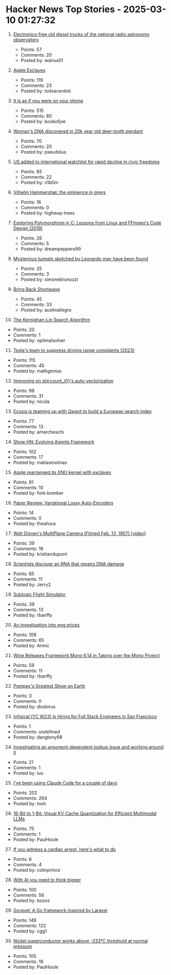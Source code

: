 # Hacker News Top Stories - 2025-03-10 01:27:32

1. [Electronics-free old diesel trucks of the national radio astronomy observatory](https://raoulpop.com/2012/04/15/chasing-rfi-waves-part-seven/)
   - Points: 57
   - Comments: 20
   - Posted by: walrus01

2. [Apple Exclaves](https://randomaugustine.medium.com/on-apple-exclaves-d683a2c37194)
   - Points: 119
   - Comments: 23
   - Posted by: todsacerdoti

3. [It is as if you were on your phone](https://pippinbarr.com/it-is-as-if-you-were-on-your-phone/info/)
   - Points: 515
   - Comments: 80
   - Posted by: bookofjoe

4. [Woman's DNA discovered in 20k year old deer-tooth pendant](https://www.cbc.ca/radio/quirks/pendant-ancient-dna-1.6832580)
   - Points: 70
   - Comments: 20
   - Posted by: pseudolus

5. [US added to international watchlist for rapid decline in civic freedoms](https://www.theguardian.com/us-news/2025/mar/09/watchlist-decline-civic-freedoms-civicus)
   - Points: 85
   - Comments: 22
   - Posted by: n1b0m

6. [Vilhelm Hammershøi: the eminence in greys](https://www.richardmorris.org/blog-1-1/vilhelm-hammershi-the-eminence-in-greys)
   - Points: 16
   - Comments: 0
   - Posted by: highway-trees

7. [Exploring Polymorphism in C: Lessons from Linux and FFmpeg's Code Design (2019)](https://leandromoreira.com/2019/08/02/linux-ffmpeg-source-internals-a-good-software-design/)
   - Points: 26
   - Comments: 5
   - Posted by: dreampeppers99

8. [Mysterious tunnels sketched by Leonardo may have been found](https://www.cnn.com/2025/03/01/science/leonardo-da-vinci-sforza-castle-tunnels/index.html)
   - Points: 25
   - Comments: 3
   - Posted by: simonebrunozzi

9. [Bring Back Shortwave](https://www.spectator.co.uk/article/bring-back-shortwave/)
   - Points: 45
   - Comments: 33
   - Posted by: austinallegro

10. [The Kernighan-Lin Search Algorithm](https://arxiv.org/abs/2502.00316)
   - Points: 20
   - Comments: 1
   - Posted by: optimalsolver

11. [Tesla's team to suppress driving range complaints (2023)](https://www.reuters.com/investigates/special-report/tesla-batteries-range/)
   - Points: 115
   - Comments: 45
   - Posted by: mathgenius

12. [Improving on std:count_if()'s auto-vectorization](https://nicula.xyz/2025/03/08/improving-stdcountif-vectorization.html)
   - Points: 98
   - Comments: 31
   - Posted by: nicula

13. [Ecosia is teaming up with Qwant to build a European search index](https://blog.ecosia.org/eusp/)
   - Points: 77
   - Comments: 13
   - Posted by: amarcheschi

14. [Show HN: Evolving Agents Framework](https://github.com/matiasmolinas/evolving-agents)
   - Points: 102
   - Comments: 17
   - Posted by: matiasmolinas

15. [Apple rearranged its XNU kernel with exclaves](https://www.theregister.com/2025/03/08/kernel_sanders_apple_rearranges_xnu/)
   - Points: 81
   - Comments: 10
   - Posted by: fork-bomber

16. [Paper Review: Variational Lossy Auto-Encoders](https://theahura.substack.com/p/ilyas-30-papers-to-carmack-vlaes)
   - Points: 14
   - Comments: 0
   - Posted by: theahura

17. [Walt Disney's MultiPlane Camera (Filmed Feb. 13, 1957) [video]](https://www.youtube.com/watch?v=3YIR39KeJMk)
   - Points: 39
   - Comments: 16
   - Posted by: kristiandupont

18. [Scientists discover an RNA that repairs DNA damage](https://scitechdaily.com/scientists-just-discovered-an-rna-that-repairs-dna-damage-and-its-a-game-changer/)
   - Points: 85
   - Comments: 11
   - Posted by: Jerry2

19. [Sublogic Flight Simulator](https://www.goto10retro.com/p/sublogic-flight-simulator)
   - Points: 39
   - Comments: 13
   - Posted by: rbanffy

20. [An investigation into egg prices](https://www.thebignewsletter.com/p/hatching-a-conspiracy-a-big-investigation)
   - Points: 109
   - Comments: 65
   - Posted by: Armic

21. [Wine Releases Framework Mono 6.14 in Taking over the Mono Project](https://www.phoronix.com/news/Wine-Framework-Mono-6.14)
   - Points: 59
   - Comments: 11
   - Posted by: rbanffy

22. [Pompey's Greatest Show on Earth](https://www.historytoday.com/archive/history-matters/pompeys-greatest-show-earth)
   - Points: 3
   - Comments: 0
   - Posted by: diodorus

23. [Infisical (YC W23) Is Hiring for Full Stack Engineers in San Francisco](https://www.ycombinator.com/companies/infisical/jobs/QqCs5fv-full-stack-engineer-sf)
   - Points: 1
   - Comments: undefined
   - Posted by: dangtony98

24. [Investigating an argument-dependent lookup issue and working around it](https://devblogs.microsoft.com/oldnewthing/20250214-00/?p=110868)
   - Points: 21
   - Comments: 1
   - Posted by: luu

25. [I've been using Claude Code for a couple of days](https://twitter.com/Steve_Yegge/status/1898674257808515242)
   - Points: 202
   - Comments: 264
   - Posted by: tosh

26. [16-Bit to 1-Bit: Visual KV Cache Quantization for Efficient Multimodal LLMs](https://arxiv.org/abs/2502.14882)
   - Points: 75
   - Comments: 1
   - Posted by: PaulHoule

27. [If you witness a cardiac arrest, here's what to do](https://www.cbc.ca/lite/story/1.7136483)
   - Points: 6
   - Comments: 4
   - Posted by: colinprince

28. [With AI you need to think bigger](https://rodyne.com/?p=1828)
   - Points: 100
   - Comments: 56
   - Posted by: boznz

29. [Goravel: A Go framework inspired by Laravel](https://www.goravel.dev)
   - Points: 149
   - Comments: 122
   - Posted by: cgg1

30. [Nickel superconductor works above -233°C threshold at normal pressure](https://phys.org/news/2025-02-nickel-superconductor-233c-threshold-pressure.html)
   - Points: 105
   - Comments: 18
   - Posted by: PaulHoule

